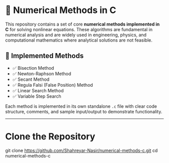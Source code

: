 # 📐 Numerical Methods in C

This repository contains a set of core **numerical methods implemented in C** for solving nonlinear equations. These algorithms are fundamental in numerical analysis and are widely used in engineering, physics, and computational mathematics where analytical solutions are not feasible.

## 🚀 Implemented Methods

- ✅ Bisection Method  
- ✅ Newton-Raphson Method  
- ✅ Secant Method  
- ✅ Regula Falsi (False Position) Method  
- ✅ Linear Search Method
- ✅ Variable Step Search

Each method is implemented in its own standalone `.c` file with clear code structure, comments, and sample input/output to demonstrate functionality.

---

# Clone the Repository

git clone https://github.com/Shahreyar-Nasir/numerical-methods-c.git
cd numerical-methods-c
